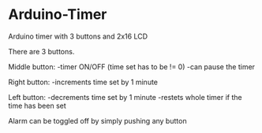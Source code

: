 # Arduino-Timer
Arduino timer with 3 buttons and 2x16 LCD

There are 3 buttons.

Middle button:
-timer ON/OFF (time set has to be != 0)
-can pause the timer

Right button:
-increments time set by 1 minute

Left button:
-decrements time set by 1 minute
-restets whole timer if the time has been set

Alarm can be toggled off by simply pushing any button
